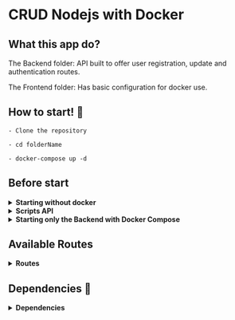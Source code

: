 # CRUD Nodejs with Docker

## What this app do?

The Backend folder: API built to offer user registration, update and authentication routes.

The Frontend folder: Has basic configuration for docker use.

## How to start! :rocket:

```
- Clone the repository

- cd folderName

- docker-compose up -d
```

## **Before start**

<details>

  <summary>
    <strong>Starting without docker</strong>
  </summary>

**Enter /backend and /frontend to run the script:**

```
npm install

```

- Starting without docker
  Create file **.env** following the **.env-example**.

Default PORT: `process.env.SERVER_PORT || 3001`
Can be changed on **server.ts** file.

Start script: `npm start`

</details>

<details>

  <summary>
    <strong>Scripts API</strong>
  </summary>

```
    "scripts": {
    "test": "echo \"Error: no test specified\" && exit 1",
    "lint": "npx eslint ./src --ext .js,.jsx,.ts,.tsx",
    "dev": "nodemon ./src/server.ts",
    "db:create": "npx sequelize-cli db:create",
    "db:drop": "npx sequelize-cli db:drop",
    "db:migrate": "npx sequelize-cli db:migrate",
    "db:migrate:undo": "npx sequelize-cli db:migrate:undo",
    "db:seed": "npx sequelize-cli db:seed:all",
    "db:seed:undo": "npx sequelize-cli db:seed:undo",
    "db:setup": "npx tsc && npm run db:drop && npm run db:create && npm run db:migrate && npm run db:seed",
    "start": "npm run db:setup && node ./build/server.js"
  }
```

</details>

<details>

<summary>
  <strong>Starting only the Backend with Docker Compose</strong>
</summary>

```

docker-compose up backend -d

```

- Shutting Down Docker-Compose

```

    docker-compose down

```

</details>

## **Available Routes**

<details>

<summary>
  <strong>Routes</strong>
</summary>
<br/>
<details>

  <summary>
    <strong>Auth</strong>
  </summary>

**POST /authenticate**
JSON Body file

```
  {
  "email": "test@outlook.com",
  "password": "teste1"
  }

```

**Return**

    ```

        {
          "token": "...",
          "admin": "true"
        }

    ```

</details>

<details>
  <summary>
    <strong>User</strong>
  </summary>

<details>
<summary>
  <strong>GET /user</strong>
</summary>

Test Route to check server status.

**Response**

```
      {
        "message": "Server Working"
      }

```

</details>

<details>
<summary><strong>GET /user/list</strong></summary>

List all users.

**Response**

```

    [
    {
      "id": 1,
      "email": "admin@admin.com",
      "admin": true,
      "createdAt": "2022-09-19T02:20:49.000Z",
      "updatedAt": "2022-09-19T02:20:49.000Z",
      "Addresses": [],
      "UserInfo": null
    },
    ]
**UserInfo can be null or object**
```

</details>

<details>
<summary><strong>POST /user/register</strong></summary>

JSON Body request

```

    {
      "email": "test@test.com",
      "password": "teste1",
      "address": {
        "cep": 70234059,
        "rua": "rua do tester",
        "numero": 344,
        "bairro": "lapada",
        "complemento": "perto do rio",
        "cidade": "Fortaleza",
        "estado": "CE"
      },
      "userInfo": {
        "cpf": "03250455542",
        "rg": "1234578600",
        "nome": "lobo",
        "dataNascimento": "1900-5-23",
        "sexo": "masculino",
        "telefone": "00000000000",
        "celular": "000000000000",
        "situacao": true
      }
    }

```

**Response**

```

    {
      "message": "Done"
    }

```

</details>

<details>
<summary>
  <strong>PUT /user/update/basic/:id</strong>
</summary>

Basic update route.

JSON Body request

```

    {
        "user": {
        "email": "email@email.com",
        "password": "555556",
        "admin": false,
      }
    }

```

**Response**

```

    {
      "message": "Updated"
    }

```

</details>

<details>
<summary>
  <strong>PUT /user/update/address/:id</strong>
</summary>

Update user Address.

JSON Body request

```

    {
        "address": {
        "cep": 545645633,
        "rua": "rua do tester",
        "numero": 443,
        "bairro": "lapa",
        "complemento": "perto do rio",
        "cidade": "Fortaleza",
        "estado": "CE"
      }
    }

```

**Response**

```

    {
      "message": "Updated"
    }

```

</details>

  <details>
    <summary>
      <strong>PUT /user/update/info/:id</strong>
    </summary>

    Update user info.
    JSON Body request

    ```

        {
            "info": {
            "cpf": "0000000000",
            "rg": "555555555555",
            "nome": "Jose",
            "dataNascimento": "1900-5-23",
            "sexo": "alien",
            "telefone": "00000000000",
            "celular": "000000000000",
            "situacao": true
          }
        }

    ```

**Response**

```
    {
      "message": "Updated"
    }

```

  </details>

</details>

</details>

## **Dependencies 📌**

<details>

<summary>
  <strong>Dependencies</strong>
</summary>
<br/>
<details>
<summary>Front</summary>

```
"dependencies": {
"react": "^18.3.1",
"react-dom": "^18.3.1"
},
"devDependencies": {
"@types/react": "^18.3.3",
"@types/react-dom": "^18.3.0",
"@typescript-eslint/eslint-plugin": "^7.15.0",
"@typescript-eslint/parser": "^7.15.0",
"@vitejs/plugin-react": "^4.3.1",
"eslint": "^8.57.0",
"eslint-plugin-react-hooks": "^4.6.2",
"eslint-plugin-react-refresh": "^0.4.7",
"typescript": "^5.2.2",
"vite": "^5.3.4"
}

```

</details>

<details>
<summary>API</summary>

```
"devDependencies": {
    "@types/bcryptjs": "^2.4.6",
    "@types/cors": "^2.8.17",
    "@types/express": "^4.17.21",
    "@types/jsonwebtoken": "^9.0.6",
    "@types/node": "^22.1.0",
    "@types/sequelize": "^4.28.20",
    "@typescript-eslint/eslint-plugin": "^8.0.1",
    "@typescript-eslint/parser": "^8.0.1",
    "eslint": "^9.8.0",
    "nodemon": "^3.1.4",
    "sequelize-cli": "^6.6.2",
    "ts-node": "^10.9.2",
    "typescript": "^5.5.4"
  },
  "dependencies": {
    "bcryptjs": "^2.4.3",
    "cors": "^2.8.5",
    "dotenv": "^16.4.5",
    "express": "^4.19.2",
    "http-status-codes": "^2.3.0",
    "jsonwebtoken": "^9.0.2",
    "mysql2": "^3.11.0",
    "sequelize": "^6.37.3"
  }

```

</details>

</details>

